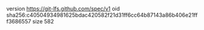 version https://git-lfs.github.com/spec/v1
oid sha256:c40504934981625bdac420582f21d31ff6cc64b87143a86b406e21fff3686557
size 582

